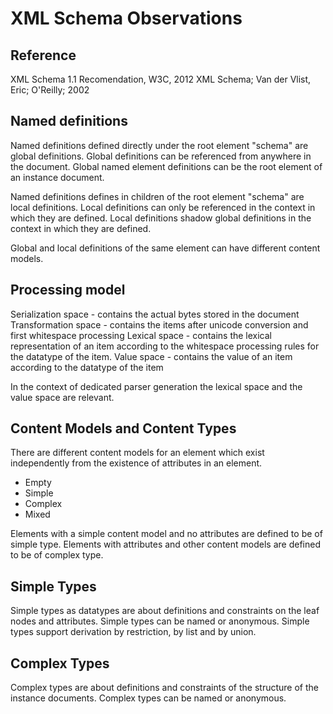 XML Schema Observations
=======================

Reference
---------
XML Schema 1.1 Recomendation, W3C, 2012
XML Schema; Van der Vlist, Eric; O'Reilly; 2002


Named definitions
-----------------
Named definitions defined directly under the root element "schema" are global definitions.
Global definitions can be referenced from anywhere in the document.
Global named element definitions can be the root element of an instance document.

Named definitions defines in children of the root element "schema" are local definitions.
Local definitions can only be referenced in the context in which they are defined.
Local definitions shadow global definitions in the context in which they are defined.

Global and local definitions of the same element can have different content models.


Processing model
----------------
Serialization space - contains the actual bytes stored in the document
Transformation space - contains the items after unicode conversion and first whitespace processing
Lexical space - contains the lexical representation of an item according to the whitespace processing rules for the datatype of the item.
Value space - contains the value of an item according to the datatype of the item

In the context of dedicated parser generation the lexical space and the value space are relevant.

Content Models and Content Types
--------------------------------
There are different content models for an element which exist independently from the existence of attributes in an element.
* Empty
* Simple
* Complex
* Mixed

Elements with a simple content model and no attributes are defined to be of simple type.
Elements with attributes and other content models are defined to be of complex type.


Simple Types
------------
Simple types as datatypes are about definitions and constraints on the leaf nodes and attributes.
Simple types can be named or anonymous.
Simple types support derivation by restriction, by list and by union.

Complex Types
-------------
Complex types are about definitions and constraints of the structure of the instance documents.
Complex types can be named or anonymous.

